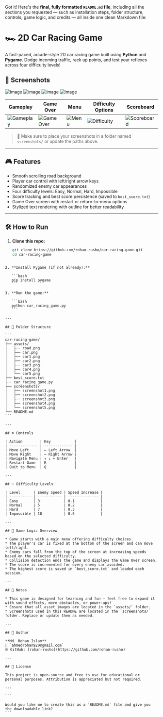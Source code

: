 Got it! Here's the **final, fully formatted `README.md` file**, including all the sections you requested — such as installation steps, folder structure, controls, game logic, and credits — all inside one clean Markdown file:


# 🏎️ 2D Car Racing Game

A fast-paced, arcade-style 2D car racing game built using **Python** and **Pygame**. Dodge incoming traffic, rack up points, and test your reflexes across four difficulty levels!



## 📸 Screenshots

![image](https://github.com/user-attachments/assets/23bd2b94-8c25-4ff7-a1a1-0210c669ed12)
![image](https://github.com/user-attachments/assets/a2e9a24d-cc59-4320-b391-64d395679f47)
![image](https://github.com/user-attachments/assets/99ca459a-0790-49c5-a072-f44266934520)
![image](https://github.com/user-attachments/assets/8b497a12-7a05-4396-97fd-83f954eba5f8)

| Gameplay | Game Over | Menu | Difficulty Options | Scoreboard |
|---------|-----------|------|--------------------|------------|
| ![Gameplay](screenshots/screenshot1.png) | ![Game Over](screenshots/screenshot2.png) | ![Menu](screenshots/screenshot3.png) | ![Difficulty](screenshots/screenshot4.png) | ![Scoreboard](screenshots/screenshot5.png) |

> 📂 Make sure to place your screenshots in a folder named `screenshots/` or update the paths above.

---

## 🎮 Features

- Smooth scrolling road background
- Player car control with left/right arrow keys
- Randomized enemy car appearances
- Four difficulty levels: Easy, Normal, Hard, Impossible
- Score tracking and best score persistence (saved to `best_score.txt`)
- Game Over screen with restart or return-to-menu options
- Stylized text rendering with outline for better readability

---

## 🛠️ How to Run

1. **Clone this repo:**

   ```bash
   git clone https://github.com/rohan-rusho/car-racing-game.git
   cd car-racing-game
````

2. **Install Pygame (if not already):**

   ```bash
   pip install pygame
   ```

3. **Run the game:**

   ```bash
   python car_racing_game.py
   ```

---

## 📁 Folder Structure

```
car-racing-game/
├── assets/
│   ├── road.png
│   ├── car.png
│   ├── car1.png
│   ├── car2.png
│   ├── car3.png
│   ├── car4.png
│   └── car5.png
├── best_score.txt
├── car_racing_game.py
├── screenshots/
│   ├── screenshot1.png
│   ├── screenshot2.png
│   ├── screenshot3.png
│   ├── screenshot4.png
│   └── screenshot5.png
└── README.md
```

---

## ⚙️ Controls

| Action        | Key           |
| ------------- | ------------- |
| Move Left     | ← Left Arrow  |
| Move Right    | → Right Arrow |
| Navigate Menu | ↑ ↓ + Enter   |
| Restart Game  | R             |
| Quit to Menu  | Q             |

---

## 💡 Difficulty Levels

| Level      | Enemy Speed | Speed Increase |
| ---------- | ----------- | -------------- |
| Easy       | 3           | 0.1            |
| Normal     | 5           | 0.2            |
| Hard       | 7           | 0.3            |
| Impossible | 10          | 0.5            |

---

## 🧠 Game Logic Overview

* Game starts with a main menu offering difficulty choices.
* The player's car is fixed at the bottom of the screen and can move left/right.
* Enemy cars fall from the top of the screen at increasing speeds based on the selected difficulty.
* Collision detection ends the game and displays the Game Over screen.
* The score is incremented for every enemy car avoided.
* The highest score is saved in `best_score.txt` and loaded each session.

---

## 📌 Notes

* This game is designed for learning and fun — feel free to expand it with sound effects, more obstacles, or power-ups!
* Ensure that all asset images are located in the `assets/` folder.
* Screenshots used in this README are located in the `screenshots/` folder. Replace or update them as needed.

---

## 👤 Author

**Md. Rohan Islam**
📧 `ahmedrohan920@gmail.com`
🌐 GitHub: [rohan-rusho](https://github.com/rohan-rusho)

---

## 📄 License

This project is open-source and free to use for educational or personal purposes. Attribution is appreciated but not required.

---

```

Would you like me to create this as a `README.md` file and give you the downloadable link?
```
